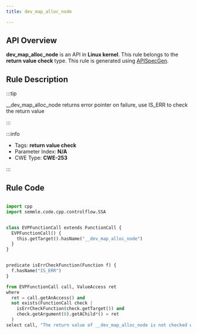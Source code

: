 ```yaml
---
title: dev_map_alloc_node

---
```



## API Overview
**dev_map_alloc_node** is an API in **Linux kernel**. This rule belongs to the **return value check** type. This rule is generated using [APISpecGen](../../tools/APISpecGen).
## Rule Description

:::tip

__dev_map_alloc_node returns error pointer on failure, use IS_ERR to check the return value

:::

:::info

- Tags: **return value check**
- Parameter Index: **N/A**
- CWE Type: **CWE-253**

:::

## Rule Code
```python

import cpp
import semmle.code.cpp.controlflow.SSA


class EVPFunctionCall extends FunctionCall {
  EVPFunctionCall() {
    this.getTarget().hasName("__dev_map_alloc_node")
  }
}


predicate isErrCheckFunction(Function f) {
  f.hasName("IS_ERR") 
}

from EVPFunctionCall call, ValueAccess ret
where
  ret = call.getAnAccess() and
  not exists(FunctionCall check |
    isErrCheckFunction(check.getTarget()) and
    check.getArgument(0).getAChild*() = ret
  )
select call, "The return value of __dev_map_alloc_node is not checked with IS_ERR."
    
```